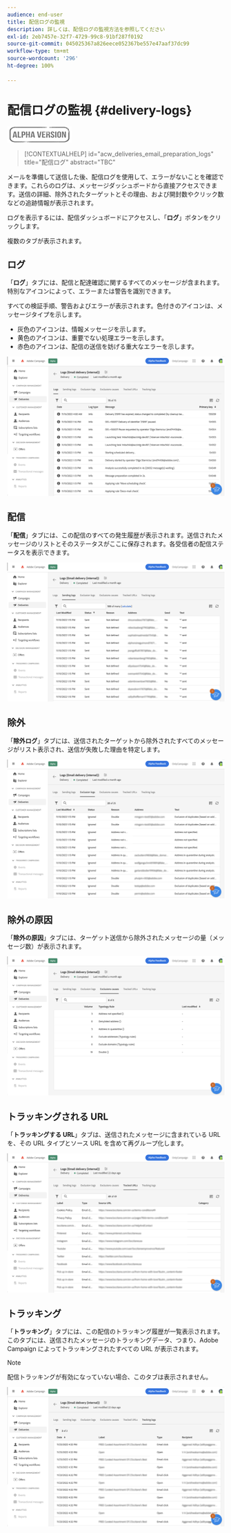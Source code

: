 ```yaml
---
audience: end-user
title: 配信ログの監視
description: 詳しくは、配信ログの監視方法を参照してください
exl-id: 2eb7457e-32f7-4729-99c8-91bf287f0192
source-git-commit: 045025367a826eece052367be557e47aaf37dc99
workflow-type: tm+mt
source-wordcount: '296'
ht-degree: 100%

---
```


# 配信ログの監視 {#delivery-logs}

![](../assets/do-not-localize/badge.png)

>[!CONTEXTUALHELP]
>id="acw_deliveries_email_preparation_logs"
>title="配信ログ"
>abstract="TBC"

メールを準備して送信した後、配信ログを使用して、エラーがないことを確認できます。これらのログは、メッセージダッシュボードから直接アクセスできます。送信の詳細、除外されたターゲットとその理由、および開封数やクリック数などの追跡情報が表示されます。

ログを表示するには、配信ダッシュボードにアクセスし、「**ログ**」ボタンをクリックします。

複数のタブが表示されます。

## ログ

「**ログ**」タブには、配信と配達確認に関するすべてのメッセージが含まれます。特別なアイコンによって、エラーまたは警告を識別できます。

すべての検証手順、警告およびエラーが表示されます。色付きのアイコンは、メッセージタイプを示します。

* 灰色のアイコンは、情報メッセージを示します。
* 黄色のアイコンは、重要でない処理エラーを示します。
* 赤色のアイコンは、配信の送信を妨げる重大なエラーを示します。

![](assets/logs.png)

## 配信

「**配信**」タブには、この配信のすべての発生履歴が表示されます。送信されたメッセージのリストとそのステータスがここに保存されます。各受信者の配信ステータスを表示できます。

![](assets/logs2.png)

## 除外

「**除外ログ**」タブには、送信されたターゲットから除外されたすべてのメッセージがリスト表示され、送信が失敗した理由を特定します。

![](assets/logs3.png)

## 除外の原因

「**除外の原因**」タブには、ターゲット送信から除外されたメッセージの量（メッセージ数）が表示されます。

![](assets/logs4.png)

## トラッキングされる URL

「**トラッキングする URL**」タブは、送信されたメッセージに含まれている URL を、その URL タイプとソース URL を含めて再グループ化します。

![](assets/logs5.png)

## トラッキング

「**トラッキング**」タブには、この配信のトラッキング履歴が一覧表示されます。このタブには、送信されたメッセージのトラッキングデータ、つまり、Adobe Campaign によってトラッキングされたすべての URL が表示されます。

>[!NOTE]
>
>配信トラッキングが有効になっていない場合、このタブは表示されません。

![](assets/logs6.png)
